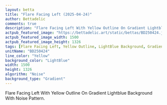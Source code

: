 ```yaml
---
layout: betta
title: "Flare Facing Left (2025-04-24)"
author: Bettadelic
comments: true
description: "Flare Facing Left With Yellow Outline On Gradient Lightblue Background With Noise Pattern."
actpub_featured_image: "https://bettadelic.art/static/bettas/BD250424.jpg"
actpub_featured_image_width: 1500
actpub_featured_image_height: 1326
tags: [Flare Facing Left, Yellow Outline, LightBlue Background, Gradient Background Pattern, Noise Pattern, April 2025]
unitName: "BD250424"
line_color: "Yellow"
background_color: "LightBlue"
width: 1500
height: 1326
algorithm: "Noise"
background_type: "Gradient"
---
```


Flare Facing Left With Yellow Outline On Gradient Lightblue Background With Noise Pattern.
